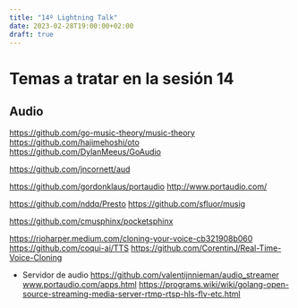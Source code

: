 ```yaml
---
title: "14º Lightning Talk"
date: 2023-02-28T19:00:00+02:00
draft: true
---
```


# Temas a tratar en la sesión 14

## Audio
https://github.com/go-music-theory/music-theory
https://github.com/hajimehoshi/oto
https://github.com/DylanMeeus/GoAudio

https://github.com/jncornett/aud

https://github.com/gordonklaus/portaudio
    http://www.portaudio.com/

https://github.com/nddq/Presto
https://github.com/sfluor/musig

https://github.com/cmusphinx/pocketsphinx

https://rioharper.medium.com/cloning-your-voice-cb321908b060
https://github.com/coqui-ai/TTS
https://github.com/CorentinJ/Real-Time-Voice-Cloning

- Servidor de audio
https://github.com/valentijnnieman/audio_streamer
www.portaudio.com/apps.html
https://programs.wiki/wiki/golang-open-source-streaming-media-server-rtmp-rtsp-hls-flv-etc.html

## 

## 

## 


